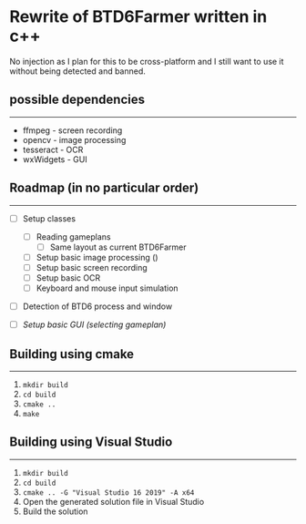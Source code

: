 # Rewrite of BTD6Farmer written in c++
No injection as I plan for this to be cross-platform and I still want to use it without being detected and banned. 

## possible dependencies
-----------------------
- ffmpeg - screen recording
- opencv - image processing
- tesseract - OCR
- wxWidgets - GUI

## Roadmap (in no particular order)
----------------------------------
- [ ] Setup classes
    - [ ] Reading gameplans
        - [ ] Same layout as current BTD6Farmer
    - [ ] Setup basic image processing ()
    - [ ] Setup basic screen recording 
    - [ ] Setup basic OCR
    - [ ] Keyboard and mouse input simulation
- [ ] Detection of BTD6 process and window
- [ ] *Setup basic GUI (selecting gameplan)*


## Building using cmake
-----------------------
1. `mkdir build`
2. `cd build`
3. `cmake ..`
4. `make`

## Building using Visual Studio
------------------------------
1. `mkdir build`
2. `cd build`
3. `cmake .. -G "Visual Studio 16 2019" -A x64`
4. Open the generated solution file in Visual Studio
5. Build the solution
